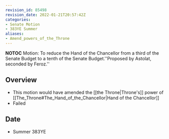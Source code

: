```yaml
---
revision_id: 85498
revision_date: 2022-01-21T20:57:42Z
categories:
- Senate Motion
- 383YE Summer
aliases:
- Amend_powers_of_the_Throne
---
```



__NOTOC__
Motion: To reduce the Hand of the Chancellor from a third of the Senate Budget to a tenth of the Senate Budget.''Proposed by Astolat, seconded by Feroz.''
## Overview
* This motion would have amended the [[the Throne|Throne's]] power of [[The_Throne#The_Hand_of_the_Chancellor|Hand of the Chancellor]]
* Failed

## Date
* Summer 383YE